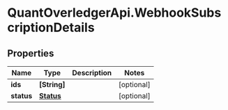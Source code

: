 # QuantOverledgerApi.WebhookSubscriptionDetails

## Properties

Name | Type | Description | Notes
------------ | ------------- | ------------- | -------------
**ids** | **[String]** |  | [optional] 
**status** | [**Status**](Status.md) |  | [optional] 


